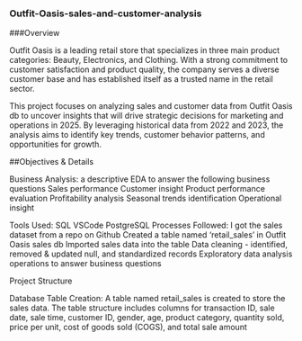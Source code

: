 ### Outfit-Oasis-sales-and-customer-analysis



###Overview

Outfit Oasis is a leading retail store that specializes in three main product categories: Beauty, Electronics, and Clothing. With a strong commitment to customer satisfaction and product quality, the company serves a diverse customer base and has established itself as a trusted name in the retail sector.

This project focuses on analyzing sales and customer data from Outfit Oasis db to uncover insights that will drive strategic decisions for marketing and operations in 2025. By leveraging historical data from 2022 and 2023, the analysis aims to identify key trends, customer behavior patterns, and opportunities for growth.

##Objectives & Details

Business Analysis: a descriptive EDA to answer the following business questions 
Sales performance
Customer insight
Product performance evaluation
Profitability analysis
Seasonal trends identification
Operational insight

Tools Used:
SQL
VSCode
PostgreSQL
Processes Followed:
I got the sales dataset from a repo on Github
Created a table named ‘retail_sales’ in Outfit Oasis sales db
Imported sales data into the table
Data cleaning - identified, removed & updated null, and standardized records
Exploratory data analysis operations to answer business questions

Project Structure
 
Database
Table Creation: A table named retail_sales is created to store the sales data. The table structure includes columns for transaction ID, sale date, sale time, customer ID, gender, age, product category, quantity sold, price per unit, cost of goods sold (COGS), and total sale amount



